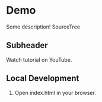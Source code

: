 # Demo

Some description!
SourceTree

## Subheader

Watch tutorial on YouTube.

## Local Development

1. Open index.html in your browser.
